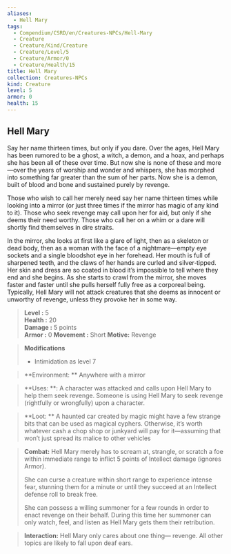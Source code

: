 ```yaml
---
aliases:
  - Hell Mary
tags:
  - Compendium/CSRD/en/Creatures-NPCs/Hell-Mary
  - Creature
  - Creature/Kind/Creature
  - Creature/Level/5
  - Creature/Armor/0
  - Creature/Health/15
title: Hell Mary
collection: Creatures-NPCs
kind: Creature
level: 5
armor: 0
health: 15
---
```

## Hell Mary  
Say her name thirteen times, but only if you dare. Over the ages, Hell Mary has been rumored to be a ghost, a witch, a demon, and a hoax, and perhaps she has been all of these over time. But now she is none of these and more—over the years of worship and wonder and whispers, she has morphed into something far greater than the sum of her parts. 
Now she is a demon, built of blood and bone and sustained purely by revenge. 

Those who wish to call her merely need say her name thirteen times while looking into a mirror (or just three times if the mirror has magic of any kind to it). Those who seek revenge may call upon her for aid, but only if she deems their need worthy. Those who call her on a whim or a dare will shortly find themselves in dire straits.

In the mirror, she looks at first like a glare of light, then as a skeleton or dead body, then as a woman with the face of a nightmare—empty eye sockets and a single bloodshot eye in her forehead. Her mouth is full of sharpened teeth, and the claws of her hands are curled and silver‑tipped. Her skin and dress are so coated in blood it’s impossible to tell where they end and she begins. As she starts to crawl from the mirror, she moves faster and faster until she pulls herself fully free as a corporeal being. Typically, Hell Mary will not attack creatures that she deems as innocent or unworthy of revenge, unless they provoke her in some way.

  
> **Level :** 5  
> **Health :** 20  
> **Damage :** 5 points  
> **Armor :** 0
> **Movement :** Short 
> **Motive:** Revenge 

> **Modifications**  
>- Intimidation as level 7 

  
> **Environment: ** Anywhere with a mirror 
 
> **Uses: **: A character was attacked and calls upon Hell Mary to help them seek revenge. Someone is using Hell Mary to seek revenge (rightfully or wrongfully) upon a character.

> **Loot: ** A haunted car created by magic might have a few strange bits that can be used as magical cyphers. Otherwise, it’s worth whatever cash a chop shop or junkyard will pay for it—assuming that won’t just spread its malice to other vehicles

> **Combat:** 
>Hell Mary merely has to scream at, strangle, or scratch a foe within immediate range to inflict 5 points of Intellect damage (ignores Armor). 
>
>She can curse a creature within short range to experience intense fear, stunning them for a minute or until they succeed at an Intellect defense roll to break free. 
>
>She can possess a willing summoner for a few rounds in order to enact revenge on their behalf. During this time her summoner can only watch, feel, and listen as Hell Mary gets them their retribution. 

> **Interaction:** 
> Hell Mary only cares about one thing— revenge. All other topics are likely to fall upon deaf ears. 

